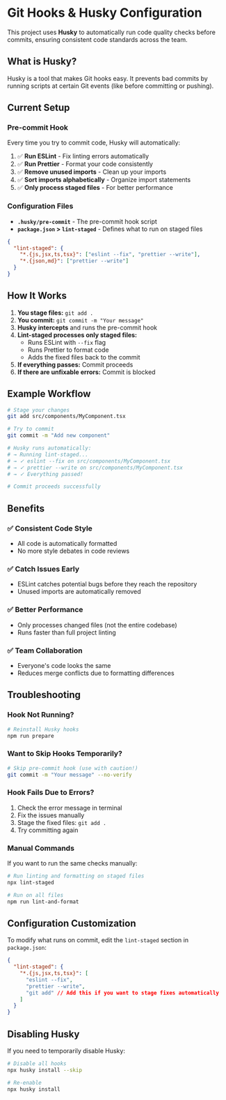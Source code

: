 # Git Hooks & Husky Configuration

This project uses **Husky** to automatically run code quality checks before commits, ensuring consistent code standards across the team.

## What is Husky?

Husky is a tool that makes Git hooks easy. It prevents bad commits by running scripts at certain Git events (like before committing or pushing).

## Current Setup

### Pre-commit Hook

Every time you try to commit code, Husky will automatically:

1. ✅ **Run ESLint** - Fix linting errors automatically
2. ✅ **Run Prettier** - Format your code consistently
3. ✅ **Remove unused imports** - Clean up your imports
4. ✅ **Sort imports alphabetically** - Organize import statements
5. ✅ **Only process staged files** - For better performance

### Configuration Files

- **`.husky/pre-commit`** - The pre-commit hook script
- **`package.json` > `lint-staged`** - Defines what to run on staged files

```json
{
  "lint-staged": {
    "*.{js,jsx,ts,tsx}": ["eslint --fix", "prettier --write"],
    "*.{json,md}": ["prettier --write"]
  }
}
```

## How It Works

1. **You stage files:** `git add .`
2. **You commit:** `git commit -m "Your message"`
3. **Husky intercepts** and runs the pre-commit hook
4. **Lint-staged processes only staged files:**
   - Runs ESLint with `--fix` flag
   - Runs Prettier to format code
   - Adds the fixed files back to the commit
5. **If everything passes:** Commit proceeds
6. **If there are unfixable errors:** Commit is blocked

## Example Workflow

```bash
# Stage your changes
git add src/components/MyComponent.tsx

# Try to commit
git commit -m "Add new component"

# Husky runs automatically:
# → Running lint-staged...
# → ✓ eslint --fix on src/components/MyComponent.tsx
# → ✓ prettier --write on src/components/MyComponent.tsx
# → ✓ Everything passed!

# Commit proceeds successfully
```

## Benefits

### ✅ **Consistent Code Style**

- All code is automatically formatted
- No more style debates in code reviews

### ✅ **Catch Issues Early**

- ESLint catches potential bugs before they reach the repository
- Unused imports are automatically removed

### ✅ **Better Performance**

- Only processes changed files (not the entire codebase)
- Runs faster than full project linting

### ✅ **Team Collaboration**

- Everyone's code looks the same
- Reduces merge conflicts due to formatting differences

## Troubleshooting

### Hook Not Running?

```bash
# Reinstall Husky hooks
npm run prepare
```

### Want to Skip Hooks Temporarily?

```bash
# Skip pre-commit hook (use with caution!)
git commit -m "Your message" --no-verify
```

### Hook Fails Due to Errors?

1. Check the error message in terminal
2. Fix the issues manually
3. Stage the fixed files: `git add .`
4. Try committing again

### Manual Commands

If you want to run the same checks manually:

```bash
# Run linting and formatting on staged files
npx lint-staged

# Run on all files
npm run lint-and-format
```

## Configuration Customization

To modify what runs on commit, edit the `lint-staged` section in `package.json`:

```json
{
  "lint-staged": {
    "*.{js,jsx,ts,tsx}": [
      "eslint --fix",
      "prettier --write",
      "git add" // Add this if you want to stage fixes automatically
    ]
  }
}
```

## Disabling Husky

If you need to temporarily disable Husky:

```bash
# Disable all hooks
npx husky install --skip

# Re-enable
npx husky install
```
